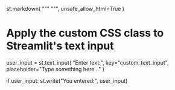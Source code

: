 st.markdown(
    """
    <style>
    .custom-text-input input {
        width: 400px !important; /* Set width */
        height: 40px !important; /* Set height */
        font-size: 16px; /* Adjust font size */
    }
    </style>
    """,
    unsafe_allow_html=True
)

# Apply the custom CSS class to Streamlit's text input
user_input = st.text_input(
    "Enter text:", 
    key="custom_text_input", 
    placeholder="Type something here..."
)

if user_input:
    st.write("You entered:", user_input)
